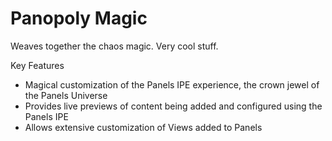 Panopoly Magic
==============
Weaves together the chaos magic. Very cool stuff.

Key Features
* Magical customization of the Panels IPE experience, the crown jewel of the Panels Universe
* Provides live previews of content being added and configured using the Panels IPE
* Allows extensive customization of Views added to Panels
